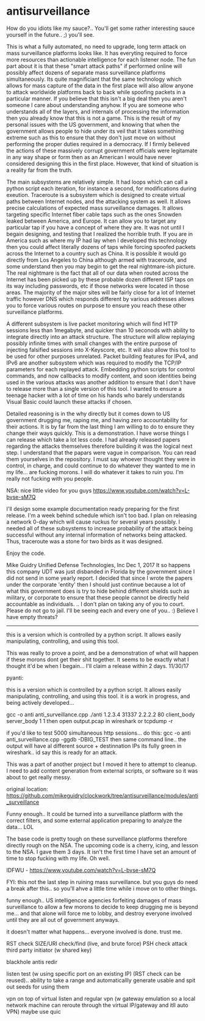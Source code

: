 # antisurveillance

How do you idiots like my sauce?.. You'll get some rather interesting sauce yourself in the future.. ;) you'll see.

This is what a fully automated, no need to upgrade, long term attack on mass surveillance platforms looks like.  It has everyting required to force more resources
than actionable intelligence for each listener node.  The fun part about it is that these "smart attack paths" if performed online will possibly affect dozens of
separate mass surveillance platforms simultaneously.  Its quite magnificiant that the same technology which allows for mass capture of the data in the first place
will also allow anyone to attack worldwide platforms back to back while spoofing packets in a particular manner.  If you believe that this isn't a big deal then
you aren't someone I care about understanding anyhow.  If you are someone who understands all of the layers, and internals of processing the information then you
already know that this is not a game.  This is the result of my personal issues with the US government, and knowing that when the government allows people
to hide under its veil that it takes something extreme such as this to ensure that they don't just move on without performing the proper duties required
in a democracy.  If I firmly believed the actions of these massively corrupt government officials were legitamate in any way shape or form then as an
American I would have never considered designing this in the first place.  However, that kind of situation is a reality far from the truth.


The main subsystems are relatively simple.  It had loops which can call a python script each iteration, for instance a second, for modifications during
exeution.  Traceroute is a subsystem which is designed to create virtual paths between Internet nodes, and the attacking system as well.  It allows precise
calculations of expected mass surveillance damages.  It allows targeting specific Internet fiber cable taps such as the ones Snowden leaked between America,
and Europe.  It can allow you to target any particular tap if you  have a concept of where they are.  It was not until I begain designing, and testing that
I realized the horrible truth.  If you are in America such as where my IP had lay when I developed this technology then you could affect literally dozens
of taps while forcing spoofed packets across the Internet to a country such as China.  It is possible it would go directly from Los Angeles to China although
armed with traceroute, and some understand then you may begin to get the real nightmare-ish picture.  The real nightmare is the fact that all of our data
when routed across the Internet has been picked up by these probable dozen different ISP taps on its way including passwords, etc if those networks were 
located in those areas.  The majority of the major sites will be fairly close for a lot of Internet traffic however DNS which responds different by
various addresses allows you to force various routes on purpose to ensure you reach these other surveillance platforms.

A different subsystem is live packet monitoring which will find HTTP sessions less than 1megabyte, and quicker than 10 seconods with ability to integrate
directly into an attack structure.  The structure will allow replaying possibly infinite times with small changes with the entire purpose of injecting
falsified sessions into X-Keyscore, etc.  It will also allow this tool to be used for other purposes unrelated.  Packet building features for IPv4, and IPv6
are another subsystem which was required to modify the TCP/IP parameters for each replayed attack.  Embedding python scripts for control commands, and now
callbacks to modify content, and soon identities being used in the various attacks was another addition to ensure that I don't have to release more than
a single version  of this tool.  I wanted to ensure a teenage hacker with a lot of time on his hands who barely understands Visual Basic could launch
these attacks if chosen.

Detailed reasoning is in the why directly but it comes down to US government drugging me, raping me, and having zero accountability for their actions.  It
is by far from the last thing I am willing to do to ensure they change their ways quickly.  This is a demonstration.  I have worse things I can  release
which take a lot less code.  I had already released papers regarding the attacks themselves therefore building it was the logical next step.  I understand
that the papars were vague in comparison.  You can read them yourselves in the repository.  I must say whoever thought they were  in control, in charge,
and could continue to do whatever they wanted to me in my life... are fucking morons.  I will do whatever it takes to  ruin you.  I'm really not fucking
with you people.

NSA: nice little video for you guys https://www.youtube.com/watch?v=L-bvse-sM7Q


I'll design some example documentation ready preparing for the first release.  I'm a week behind schedule which isn't too bad.  I plan on releasing a network
0-day which will cause ruckus for several years possibly.  I needed all of these subsystems to increase probability of the attack being successful
without any internal information of networks being attacked.  Thus, traceroute was a stone for two birds as it was designed.

Enjoy the code.

Mike Guidry
Unified Defense Technologies, Inc
Dec 1, 2017
It so happens this company UDT was just disbanded in Florida by the government since I did not send in some yearly report.  I decided that since I wrote the
papers under the corporate 'entity' then I should just continue because a lot of what this government does is try to hide behind different shields such as
military, or corporate to ensure that these people cannot be directly held accountable as individuals.  .. I don't plan on taking any of you to court.  Please
do not go to jail.  I'll be seeing each and every one of you.. :)  Believe I have empty threats?

--------------------------------------- 





this is a version which is controlled by a python script.  It allows easily manipulating, controlling, and using this tool.

This was really to prove a point, and be a demonstration of what will happen if these morons dont get
their shit together.  It seems to be exactly what I thought  it'd be when I begain... I'll claim
a release within 2 days.
11/30/17

pyanti:

this is a version which is controlled by a python script.  It allows easily manipulating, controlling, and using this tool.
it is a work in progress, and being actively developed...



gcc -o anti anti_surveillance.cpp
./anti 1.2.3.4 31337 2.2.2.2 80 client_body server_body 1 1
then open output.pcap in wireshark or tcpdump -r 


if you'd like to test 5000 simultaneous http sessions... do this:
gcc -o anti anti_surveillance.cpp -ggdb -DBIG_TEST
then same command line.. the output will have al different source + destinnation IPs
its fully green in wireshark.. id say this is ready for an attack.


This was a part of another project but I moved it here to attempt to cleanup.  I need to add content generation from external scripts, or software so it was about to get
really messy.

original location:
https://github.com/mikeguidry/clockwork/tree/antisurveillance/modules/anti_surveillance



Funny enough.. It could be turned into a surveillance platform with the correct filters, and some external application preparing to analyze the data... LOL


The base code is pretty tough on these surveillance platforms therefore directly rough on the NSA.  The upcoming code is a cherry, icing, and
lesson to the NSA.  I gave them 3 days.  It isn't the first time I have set an amount of time to stop fucking with my life.  Oh well.  

IDFWU - https://www.youtube.com/watch?v=L-bvse-sM7Q


FYI: this not the last step in ruining mass surveillance.  but you guys do need a break after this.. so you'll ahve a little time while
i move on to other things.


funny enough.. US intelligencce agencies forfeiting damages of mass surveillance to allow a few morons to decide to keep drugging me
is beyond me... and that alone will force me to lobby, and destroy everyone involved until they are all out of government anyways.

it doesn't matter what happens... everyone involved is done.  trust me.


RST check
SIZE/URI check/find (live, and brute force)
PSH check
attack
third party initiator (w shared key)	

blackhole
antis
redir

listen test (w using specific port on an existing IP) (RST check can be reused).. ability to take a range and automaticallly generate usable and spit out seeds for using them

vpn on top of virtual listen and regular vpn (w gateway emulation so a local network machine can reroute through the virtual IP/gateway and itll auto VPN)
maybe use quic

